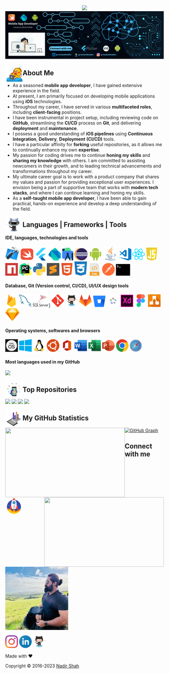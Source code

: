 <!-- Header | START -->
<div align="center">
  <img src="https://readme-typing-svg.demolab.com?font=Nunito&weight=500&size=30&duration=1500&pause=2000&color=29FB00&center=true&vCenter=true&width=500&lines=Howdy,+it's+Nadir+Shah;+Welcome+to+my+GitHub+Profile;I+am+a+Mobile+App+Developer"/>
  <br>
  <img alt="GIF" src="https://github.com/lonewolfnadhu/lonewolfnadhu/blob/main/assets/nadir-banner.gif"/>
</div>
<!-- Header | END -->

<!-- About Me | START -->
[<img align="left" height="55" width="55" alt="GIF" src="https://github.com/lonewolfnadhu/lonewolfnadhu/blob/main/assets/about-me.gif"/>](https://github.com/lonewolfnadhu)

## About Me
- As a seasoned **mobile app developer**, I have gained extensive experience in the field.
- At present, I am primarily focused on developing mobile applications using **iOS** technologies.
- Throughout my career, I have served in various **multifaceted roles**, including **client-facing** positions.
- I have been instrumental in project setup, including reviewing code on **GitHub**, streamlining the **CI/CD** process on **Git**, and delivering **deployment** and **maintenance**.
- I possess a good understanding of **iOS pipelines** using **Continuous Integration**, **Delivery**, **Deployment** **(CI/CD)** tools.
- I have a particular affinity for **forking** useful repositories, as it allows me to continually enhance my own **expertise**.
- My passion for coding drives me to continue **honing my skills** and **sharing my knowledge** with others. I am committed to assisting newcomers in their growth, and to leading technical advancements and transformations throughout my career.
- My ultimate career goal is to work with a product company that shares my values and passion for providing exceptional user experiences. I envision being a part of supportive team that works with **modern tech stacks**, and where I can continue learning and honing my skills.
- As a **self-taught mobile app developer**, I have been able to gain practical, hands-on experience and develop a deep understanding of the field.
<!-- About Me | END -->

<!-- Languages | Frameworks | Tools | START -->
[<img align="left" height="55" width="55" alt="GIF" src="https://github.com/lonewolfnadhu/lonewolfnadhu/blob/main/assets/lang-tools.gif"/>](https://github.com/lonewolfnadhu)

## Languages | Frameworks | Tools
#### IDE, languages, technologies and tools
[<code><img title="Xcode" alt="xcode" width="45px" src="https://github.com/lonewolfnadhu/lonewolfnadhu/blob/main/assets/xcode.png"/></code>](https://github.com/lonewolfnadhu)
[<code><img title="Swift" alt="swift" width="40px" src="https://github.com/lonewolfnadhu/lonewolfnadhu/blob/main/assets/swift.svg"/></code>](https://github.com/lonewolfnadhu)
[<code><img title="Flutter" alt="flutter" width="40px" src="https://github.com/lonewolfnadhu/lonewolfnadhu/blob/main/assets/flutter.svg"/></code>](https://github.com/lonewolfnadhu)
[<code><img title="Dart" alt="dart" width="40px" src="https://github.com/lonewolfnadhu/lonewolfnadhu/blob/main/assets/dart.svg"/></code>](https://github.com/lonewolfnadhu)
[<code><img title="Android Studio" alt="android-studio" width="35px" src="https://github.com/lonewolfnadhu/lonewolfnadhu/blob/main/assets/android-studio.svg"/></code>](https://github.com/lonewolfnadhu)
[<code><img title="Eclipse" alt="eclipse" width="42px" src="https://github.com/lonewolfnadhu/lonewolfnadhu/blob/main/assets/eclipse.svg"/></code>](https://github.com/lonewolfnadhu)
[<code><img title="Android" alt="android" width="42px" src="https://github.com/lonewolfnadhu/lonewolfnadhu/blob/main/assets/android.svg"/></code>](https://github.com/lonewolfnadhu)
[<code><img title="Java" alt="java" width="45px" src="https://github.com/lonewolfnadhu/lonewolfnadhu/blob/main/assets/java.svg"/></code>](https://github.com/lonewolfnadhu)
[<code><img title="VS Code" alt="vs-code" width="40px" src="https://github.com/lonewolfnadhu/lonewolfnadhu/blob/main/assets/vs-code.svg"/></code>](https://github.com/lonewolfnadhu)
[<code><img title="React Native" alt="react-native" width="40px" src="https://github.com/lonewolfnadhu/lonewolfnadhu/blob/main/assets/react-native.svg"/></code>](https://github.com/lonewolfnadhu)
[<code><img title="Java Script" alt="java-script" width="35px" src="https://github.com/lonewolfnadhu/lonewolfnadhu/blob/main/assets/java-script.svg"/></code>](https://github.com/lonewolfnadhu)
[<code><img title="NPM" alt="npm" width="40px" src="https://github.com/lonewolfnadhu/lonewolfnadhu/blob/main/assets/npm.svg"/></code>](https://github.com/lonewolfnadhu)
[<code><img title="Py Charm" alt="py-charm" width="40px" src="https://github.com/lonewolfnadhu/lonewolfnadhu/blob/main/assets/py-charm.svg"/></code>](https://github.com/lonewolfnadhu)
[<code><img title="Python" alt="python" width="40px" src="https://github.com/lonewolfnadhu/lonewolfnadhu/blob/main/assets/python.svg"/></code>](https://github.com/lonewolfnadhu)
[<code><img title="Sublime" alt="sublime" width="40px" src="https://github.com/lonewolfnadhu/lonewolfnadhu/blob/main/assets/sublime.svg"/></code>](https://github.com/lonewolfnadhu)
[<code><img title="HTML 5" alt="html5" width="40px" src="https://github.com/lonewolfnadhu/lonewolfnadhu/blob/main/assets/html5.svg"/></code>](https://github.com/lonewolfnadhu)
[<code><img title="CSS" alt="css" width="40px" src="https://github.com/lonewolfnadhu/lonewolfnadhu/blob/main/assets/css.svg"/></code>](https://github.com/lonewolfnadhu)
[<code><img title="XML" alt="xml" width="40px" src="https://github.com/lonewolfnadhu/lonewolfnadhu/blob/main/assets/xml.svg"/></code>](https://github.com/lonewolfnadhu)
[<code><img title="Postman" alt="postman" width="40px" src="https://github.com/lonewolfnadhu/lonewolfnadhu/blob/main/assets/postman.svg"/></code>](https://github.com/lonewolfnadhu)
[<code><img title="Terminal" alt="terminal" width="45px" src="https://github.com/lonewolfnadhu/lonewolfnadhu/blob/main/assets/terminal.svg"/></code>](https://github.com/lonewolfnadhu)

#### Database, Git (Version control, CI/CD), UI/UX design tools
[<code><img title="Firebase" alt="firebase" width="40px" src="https://github.com/lonewolfnadhu/lonewolfnadhu/blob/main/assets/firebase.svg"/></code>](https://github.com/lonewolfnadhu)
[<code><img title="My SQL" alt="my-sql" width="40px" src="https://github.com/lonewolfnadhu/lonewolfnadhu/blob/main/assets/my-sql.svg"/></code>](https://github.com/lonewolfnadhu)
[<code><img title="SQL" alt="sql" width="50px" src="https://github.com/lonewolfnadhu/lonewolfnadhu/blob/main/assets/sql.svg"/></code>](https://github.com/lonewolfnadhu)]
[<code><img title="Git" alt="git" width="40px" src="https://github.com/lonewolfnadhu/lonewolfnadhu/blob/main/assets/git.svg"/></code>](https://github.com/lonewolfnadhu)
[<code><img title="Git Hub" alt="github" width="40px" src="https://github.com/lonewolfnadhu/lonewolfnadhu/blob/main/assets/github.svg"/></code>](https://github.com/lonewolfnadhu)
[<code><img title="Git Lab" alt="gitlab" width="40px" src="https://github.com/lonewolfnadhu/lonewolfnadhu/blob/main/assets/gitlab.svg"/></code>](https://github.com/lonewolfnadhu)
[<code><img title="Bit Bucket" alt="bitbucket" width="40px" src="https://github.com/lonewolfnadhu/lonewolfnadhu/blob/main/assets/bitbucket.svg"/></code>](https://github.com/lonewolfnadhu)
[<code><img title="Fastlane" alt="fastlane" width="40px" src="https://github.com/lonewolfnadhu/lonewolfnadhu/blob/main/assets/fastlane.svg"/></code>](https://github.com/lonewolfnadhu)
[<code><img title="Adobe XD" alt="adobe-xd" width="40px" src="https://github.com/lonewolfnadhu/lonewolfnadhu/blob/main/assets/adobe-xd.svg"/></code>](https://github.com/lonewolfnadhu)
[<code><img title="Figma" alt="figma" width="40px" src="https://github.com/lonewolfnadhu/lonewolfnadhu/blob/main/assets/figma.svg"/></code>](https://github.com/lonewolfnadhu)
[<code><img title="Draw IO" alt="draw-io" width="40px" src="https://github.com/lonewolfnadhu/lonewolfnadhu/blob/main/assets/draw-io.svg"/></code>](https://github.com/lonewolfnadhu)
[<code><img title="Sketch" alt="sketch" width="45px" src="https://github.com/lonewolfnadhu/lonewolfnadhu/blob/main/assets/sketch.svg"/></code>](https://github.com/lonewolfnadhu)

#### Operating systems, softwares and browsers
[<code><img title="MAC OS" alt="mac-os" width="40px" src="https://github.com/lonewolfnadhu/lonewolfnadhu/blob/main/assets/mac-os.svg"/></code>](https://github.com/lonewolfnadhu)
[<code><img title="Windows" alt="windows" width="40px" src="https://github.com/lonewolfnadhu/lonewolfnadhu/blob/main/assets/windows.svg"/></code>](https://github.com/lonewolfnadhu)
[<code><img title="Linux" alt="linux" width="40px" src="https://github.com/lonewolfnadhu/lonewolfnadhu/blob/main/assets/linux.svg"/></code>](https://github.com/lonewolfnadhu)
[<code><img title="Ubuntu" alt="ubuntu" width="40px" src="https://github.com/lonewolfnadhu/lonewolfnadhu/blob/main/assets/ubuntu.svg"/></code>](https://github.com/lonewolfnadhu)
[<code><img title="MS Office" alt="ms-office" width="40px" src="https://github.com/lonewolfnadhu/lonewolfnadhu/blob/main/assets/ms-office.svg"/></code>](https://github.com/lonewolfnadhu)
[<code><img title="MS Word" alt="ms-word" width="40px" src="https://github.com/lonewolfnadhu/lonewolfnadhu/blob/main/assets/ms-word.svg"/></code>](https://github.com/lonewolfnadhu)
[<code><img title="MS Excel" alt="ms-excel" width="40px" src="https://github.com/lonewolfnadhu/lonewolfnadhu/blob/main/assets/ms-excel.svg"/></code>](https://github.com/lonewolfnadhu)
[<code><img title="MS Powerpoint" alt="ms-powerpoint" width="40px" src="https://github.com/lonewolfnadhu/lonewolfnadhu/blob/main/assets/ms-powerpoint.svg"/></code>](https://github.com/lonewolfnadhu)
[<code><img title="Chrome" alt="chrome" width="40px" src="https://github.com/lonewolfnadhu/lonewolfnadhu/blob/main/assets/chrome.svg"/></code>](https://github.com/lonewolfnadhu)
[<code><img title="Safari" alt="safari" width="40px" src="https://github.com/lonewolfnadhu/lonewolfnadhu/blob/main/assets/safari.svg"/></code>](https://github.com/lonewolfnadhu)
<!-- Languages | Frameworks | Tools | END -->

<!-- Most languages used in my GitHub | START -->
#### Most languages used in my GitHub
[<img src="https://readme-stats.warengonzaga.com/api/top-langs/?username=lonewolfnadhu&theme=chartreuse-dark&layout=compact"/>](https://github.com/lonewolfnadhu)

<!-- 
[<img src="https://github-readme-stats-sigma-five.vercel.app/api/top-langs/?username=lonewolfnadhu&theme=chartreuse-dark&layout=compact"/>](https://github.com/lonewolfnadhu)
-->
<!-- Most languages used in my GitHub | END -->

<!-- Top Repositories | START -->
[<img align="left" height="55" width="55" alt="GIF" src="https://github.com/lonewolfnadhu/lonewolfnadhu/blob/main/assets/top-repo.gif"/>](https://github.com/lonewolfnadhu)

## Top Repositories
[<img src="https://github-readme-stats-sigma-five.vercel.app/api/pin/?username=lonewolfnadhu&theme=chartreuse-dark&repo=SwiftUI-iOS"/>](https://github.com/lonewolfnadhu/SwiftUI-iOS)
[<img src="https://github-readme-stats-sigma-five.vercel.app/api/pin/?username=lonewolfnadhu&theme=chartreuse-dark&repo=UIKit-iOS"/>](https://github.com/lonewolfnadhu/UIKit-iOS)
[<img src="https://github-readme-stats-sigma-five.vercel.app/api/pin/?username=lonewolfnadhu&theme=chartreuse-dark&repo=URLSession-iOS"/>](https://github.com/lonewolfnadhu/URLSession-iOS)
[<img src="https://github-readme-stats-sigma-five.vercel.app/api/pin/?username=lonewolfnadhu&theme=chartreuse-dark&repo=Alamofire-iOS"/>](https://github.com/lonewolfnadhu/Alamofire-iOS)
<!-- Top Repositories | END -->

<!-- My GitHub Statistics | START -->
[<img align="left" height="55" width="55" alt="GIF" src="https://github.com/lonewolfnadhu/lonewolfnadhu/blob/main/assets/github-stats.gif"/>](https://github.com/lonewolfnadhu)

## My GitHub Statistics
[<img align="left" height="220" width="380" src="https://github-readme-streak-stats.herokuapp.com?user=lonewolfnadhu&theme=chartreuse-dark"/>](https://github.com/lonewolfnadhu)
[<img align="right" height="220" width="380" src="https://github-readme-stats-sigma-five.vercel.app/api?username=lonewolfnadhu&show_icons=true&theme=chartreuse-dark"/>](https://github.com/lonewolfnadhu)
[![GitHub Graph](https://github-readme-activity-graph.cyclic.app/graph/?username=lonewolfnadhu&bg_color=000000&color=29FB00&line=FF3D0D&point=FFFFFF&hide_border=false)](https://github.com/lonewolfnadhu)
<!-- My GitHub Statistics | END -->

<!-- Connect | START -->
[<img align="left" height="55" width="55" alt="GIF" src="https://github.com/lonewolfnadhu/lonewolfnadhu/blob/main/assets/connect-me.gif"/>](https://github.com/lonewolfnadhu)

## Connect with me


[<img height="200" width="200" src="https://github.com/lonewolfnadhu/lonewolfnadhu/blob/main/assets/nadir-shah.jpg">](https://github.com/lonewolfnadhu)

[<img width="40px" src="https://github.com/lonewolfnadhu/lonewolfnadhu/blob/main/assets/instagram.svg"/>](https://www.instagram.com/lonewolfnadhu/)
[<img width="40px" src="https://github.com/lonewolfnadhu/lonewolfnadhu/blob/main/assets/linkedin.svg"/>](https://www.linkedin.com/in/lonewolfnadhu/)
[<img width="40px" src="https://github.com/lonewolfnadhu/lonewolfnadhu/blob/main/assets/github.svg"/>](https://github.com/lonewolfnadhu)

Made with ❤️

Copyright © 2016-2023 [Nadir Shah](https://linktr.ee/lonewolfnadhu)
<!-- Connect | END -->
